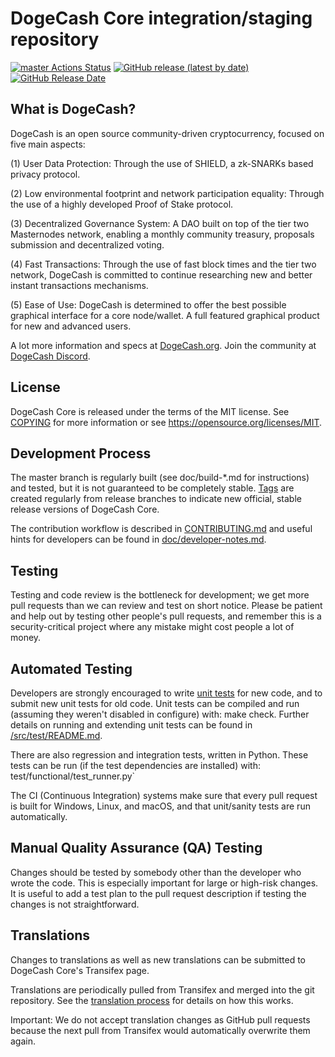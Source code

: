 DogeCash Core integration/staging repository
=====================================

[![master Actions Status](https://github.com/DogeCash/DogeCash/workflows/CI%20Actions%20for%20DogeCash/badge.svg)](https://github.com/DogeCash/DogeCash/actions)
[![GitHub release (latest by date)](https://img.shields.io/github/v/release/DogeCash/dogecash?color=%235c4b7d&cacheSeconds=3600)](https://github.com/DogeCash/DogeCash/releases)
[![GitHub Release Date](https://img.shields.io/github/release-date/DogeCash/dogecash?color=%235c4b7d&cacheSeconds=3600)](https://github.com/DogeCash/DogeCash/releases)

## What is DogeCash?

DogeCash is an open source community-driven cryptocurrency, focused on five main aspects:

(1) User Data Protection: Through the use of SHIELD, a zk-SNARKs based privacy protocol.

(2) Low environmental footprint and network participation equality: Through the use of a highly developed Proof of Stake protocol.

(3) Decentralized Governance System: A DAO built on top of the tier two Masternodes network, enabling a monthly community treasury, proposals submission and decentralized voting.

(4) Fast Transactions: Through the use of fast block times and the tier two network, DogeCash is committed to continue researching new and better instant transactions mechanisms.

(5) Ease of Use: DogeCash is determined to offer the best possible graphical interface for a core node/wallet. A full featured graphical product for new and advanced users.

A lot more information and specs at [DogeCash.org](https://www.pivx.org/). Join the community at [DogeCash Discord](https://discordapp.com/invite/jzqVsJd).

## License
DogeCash Core is released under the terms of the MIT license. See [COPYING](https://github.com/DogeCash/DogeCash/blob/master/COPYING) for more information or see https://opensource.org/licenses/MIT.

## Development Process

The master branch is regularly built (see doc/build-*.md for instructions) and tested, but it is not guaranteed to be completely stable. [Tags](https://github.com/DogeCash/DogeCash/tags) are created regularly from release branches to indicate new official, stable release versions of DogeCash Core.

The contribution workflow is described in [CONTRIBUTING.md](https://github.com/DogeCash/DogeCash/blob/master/CONTRIBUTING.md) and useful hints for developers can be found in [doc/developer-notes.md](https://github.com/DogeCash/DogeCash/blob/master/doc/developer-notes.md).

## Testing

Testing and code review is the bottleneck for development; we get more pull requests than we can review and test on short notice. Please be patient and help out by testing other people's pull requests, and remember this is a security-critical project where any mistake might cost people a lot of money.

## Automated Testing

Developers are strongly encouraged to write [unit tests](https://github.com/DogeCash/DogeCash/blob/master/src/test/README.md) for new code, and to submit new unit tests for old code. Unit tests can be compiled and run (assuming they weren't disabled in configure) with: make check. Further details on running and extending unit tests can be found in [/src/test/README.md](https://github.com/DogeCash/DogeCash/blob/master/src/test/README.md).

There are also regression and integration tests, written in Python. These tests can be run (if the test dependencies are installed) with: test/functional/test_runner.py`

The CI (Continuous Integration) systems make sure that every pull request is built for Windows, Linux, and macOS, and that unit/sanity tests are run automatically.

## Manual Quality Assurance (QA) Testing

Changes should be tested by somebody other than the developer who wrote the code. This is especially important for large or high-risk changes. It is useful to add a test plan to the pull request description if testing the changes is not straightforward.

## Translations

Changes to translations as well as new translations can be submitted to DogeCash Core's Transifex page.

Translations are periodically pulled from Transifex and merged into the git repository. See the [translation process](https://github.com/DogeCash/DogeCash/blob/master/doc/translation_process.md) for details on how this works.

Important: We do not accept translation changes as GitHub pull requests because the next pull from Transifex would automatically overwrite them again.
